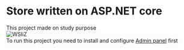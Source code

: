 # Store written on ASP.NET core
This project made on study purpose  
![WSIiZ](https://moodle.wsiz.edu.pl/pluginfile.php/1/theme_alpha/customlogotopbar/1707397324/wsiz-favicon.png)  
To run this project you need to install and configure [Admin panel](https://github.com/Zacky3181V/admin-panel) first  
